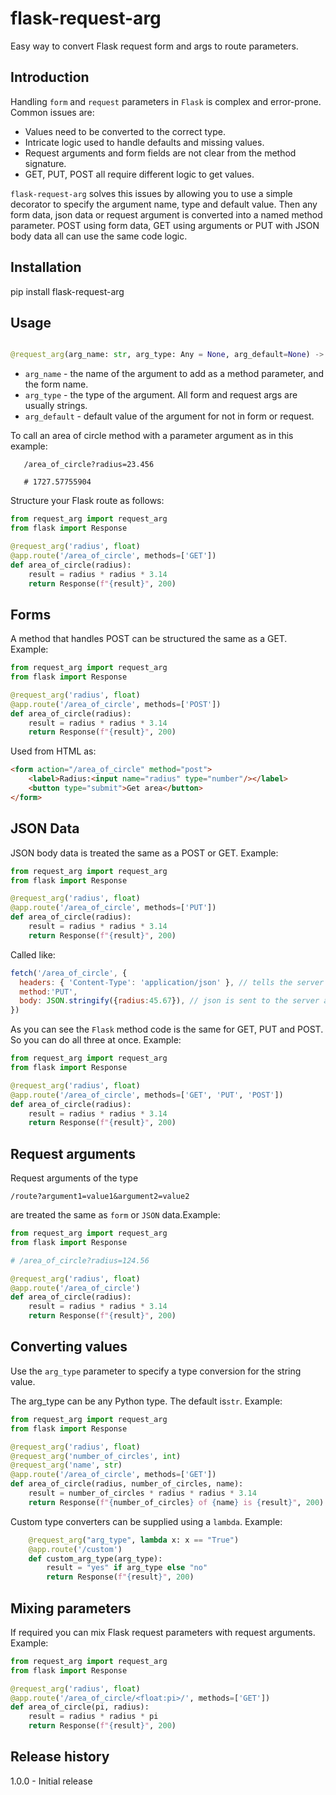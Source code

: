 flask-request-arg
=================

Easy way to convert Flask request form and args to route parameters.

Introduction
------------

Handling `form` and `request` parameters in `Flask` is complex and error-prone. Common 
issues are:

 * Values need to be converted to the correct type.
 * Intricate logic used to handle defaults and missing values.
 * Request arguments and form fields are not clear from the method signature.
 * GET, PUT, POST all require different logic to get values.

`flask-request-arg` solves this issues by allowing you to use a simple decorator
to specify the argument name, type and default value.  Then any form data, json
data or request argument is converted into a named method parameter.  POST using form 
data, GET using arguments or PUT with JSON body data all can use the same
code logic.

Installation
------------

pip install flask-request-arg

Usage
-----

```python

@request_arg(arg_name: str, arg_type: Any = None, arg_default=None) -> Callable:
```

* `arg_name` - the name of the argument to add as a method parameter, and the form name.
* `arg_type` - the type of the argument.  All form and request args are usually strings.
* `arg_default`  - default value of the argument for not in form or request.

To call an area of circle method with a parameter argument as in this example:

```
   /area_of_circle?radius=23.456
   
   # 1727.57755904
```

Structure your Flask route as follows:

```python
from request_arg import request_arg
from flask import Response

@request_arg('radius', float)
@app.route('/area_of_circle', methods=['GET'])
def area_of_circle(radius):
    result = radius * radius * 3.14
    return Response(f"{result}", 200)
```

Forms
-----

A method that handles POST can be structured the same as a GET.  Example:


```python
from request_arg import request_arg
from flask import Response

@request_arg('radius', float)
@app.route('/area_of_circle', methods=['POST'])
def area_of_circle(radius):
    result = radius * radius * 3.14
    return Response(f"{result}", 200)
```

Used from HTML as:

```html
<form action="/area_of_circle" method="post">
    <label>Radius:<input name="radius" type="number"/></label>
    <button type="submit">Get area</button>
</form>
```

JSON Data
---------

JSON body data is treated the same as a POST or GET.  Example:


```python
from request_arg import request_arg
from flask import Response

@request_arg('radius', float)
@app.route('/area_of_circle', methods=['PUT'])
def area_of_circle(radius):
    result = radius * radius * 3.14
    return Response(f"{result}", 200)
```

Called like:

```javascript
fetch('/area_of_circle', {
  headers: { 'Content-Type': 'application/json' }, // tells the server we have json
  method:'PUT', 
  body: JSON.stringify({radius:45.67}), // json is sent to the server as text
})
```

As you can see the `Flask` method code is the same for GET, PUT and POST.  So you can
do all three at once.  Example:


```python
from request_arg import request_arg
from flask import Response

@request_arg('radius', float)
@app.route('/area_of_circle', methods=['GET', 'PUT', 'POST'])
def area_of_circle(radius):
    result = radius * radius * 3.14
    return Response(f"{result}", 200)
```

Request arguments
-----------------

Request arguments of the type 

   `/route?argument1=value1&argument2=value2` 
   
are treated the same as `form` or `JSON` data.Example:


```python
from request_arg import request_arg
from flask import Response

# /area_of_circle?radius=124.56

@request_arg('radius', float)
@app.route('/area_of_circle')
def area_of_circle(radius):
    result = radius * radius * 3.14
    return Response(f"{result}", 200)
```

Converting values
-----------------

Use the `arg_type` parameter to specify a type conversion for the string value.

The arg_type can be any Python type.  The default is`str`.  Example:


```python
from request_arg import request_arg
from flask import Response

@request_arg('radius', float)
@request_arg('number_of_circles', int)
@request_arg('name', str)
@app.route('/area_of_circle', methods=['GET'])
def area_of_circle(radius, number_of_circles, name):
    result = number_of_circles * radius * radius * 3.14
    return Response(f"{number_of_circles} of {name} is {result}", 200)
```

Custom type converters can be supplied using a `lambda`.  Example: 

```python
    @request_arg("arg_type", lambda x: x == "True")
    @app.route('/custom')
    def custom_arg_type(arg_type):
        result = "yes" if arg_type else "no"
        return Response(f"{result}", 200)
```

Mixing parameters
-----------------

If required you can mix Flask request parameters with request arguments.  Example:


```python
from request_arg import request_arg
from flask import Response

@request_arg('radius', float)
@app.route('/area_of_circle/<float:pi>/', methods=['GET'])
def area_of_circle(pi, radius):
    result = radius * radius * pi
    return Response(f"{result}", 200)
```


Release history
---------------

1.0.0 - Initial release
